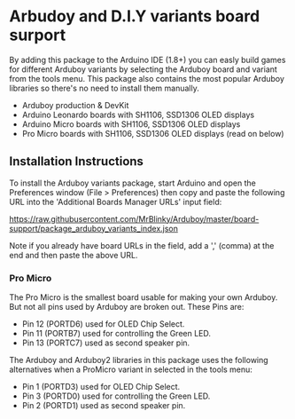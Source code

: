 # Arbudoy and D.I.Y variants board surport

By adding this package to the Arduino IDE (1.8+) you can easly build games for different Arduboy variants by selecting the Arduboy board and
variant from the tools menu. This package also contains the most popular Arduboy libraries so there's no need to install them manually.

* Arduboy production & DevKit
* Arduino Leonardo boards with SH1106, SSD1306 OLED displays
* Arduino Micro boards with SH1106, SSD1306 OLED displays
* Pro Micro boards with SH1106, SSD1306 OLED displays (read on below)

## Installation Instructions

To install the Arduboy variants package, start Arduino and open the Preferences window (File > Preferences) then
copy and paste the following URL into the 'Additional Boards Manager URLs' input field:

https://raw.githubusercontent.com/MrBlinky/Arduboy/master/board-support/package_arduboy_variants_index.json

Note if you already have board URLs in the field, add a ',' (comma) at the end and then paste the above URL.

### Pro Micro

The Pro Micro is the smallest board usable for making your own Arduboy. But not all pins used by Arduboy are broken out.
These Pins are:

* Pin 12 (PORTD6) used for OLED Chip Select.
* Pin 11 (PORTB7) used for controlling the Green LED.
* Pin 13 (PORTC7) used as second speaker pin.

The Arduboy and Arduboy2 libraries in this package uses the following alternatives when a ProMicro variant in selected in the tools menu:

* Pin 1 (PORTD3) used for OLED Chip Select.
* Pin 3 (PORTD0) used for controlling the Green LED.
* Pin 2 (PORTD1) used as second speaker pin.
